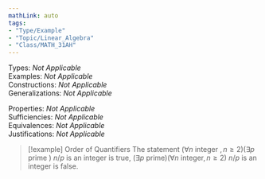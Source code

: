 ```yaml
---
mathLink: auto
tags:
- "Type/Example"
- "Topic/Linear_Algebra"
- "Class/MATH_31AH"
---
```

Types: <i>Not Applicable</i>  
Examples: <i>Not Applicable</i>  
Constructions: <i>Not Applicable</i>  
Generalizations: <i>Not Applicable</i>  

Properties: <i>Not Applicable</i>  
Sufficiencies: <i>Not Applicable</i>  
Equivalences: <i>Not Applicable</i>  
Justifications: <i>Not Applicable</i>  

> [!example] Order of Quantifiers
> The statement
> $(\forall n\text{ integer },n\ge2)(\exists p\text{ prime })\text{ }n/p\text{ is an integer}$ is true,
> $(\exists p\text{ prime})(\forall n\text{ integer},n\geq 2)\text{ }n/p\text{ is an integer}$ is false.

